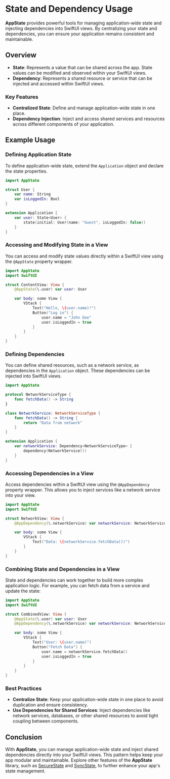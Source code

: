 # State and Dependency Usage

**AppState** provides powerful tools for managing application-wide state and injecting dependencies into SwiftUI views. By centralizing your state and dependencies, you can ensure your application remains consistent and maintainable.

## Overview

- **State**: Represents a value that can be shared across the app. State values can be modified and observed within your SwiftUI views.
- **Dependency**: Represents a shared resource or service that can be injected and accessed within SwiftUI views.

### Key Features

- **Centralized State**: Define and manage application-wide state in one place.
- **Dependency Injection**: Inject and access shared services and resources across different components of your application.

## Example Usage

### Defining Application State

To define application-wide state, extend the `Application` object and declare the state properties.

```swift
import AppState

struct User {
    var name: String
    var isLoggedIn: Bool
}

extension Application {
    var user: State<User> {
        state(initial: User(name: "Guest", isLoggedIn: false))
    }
}
```

### Accessing and Modifying State in a View

You can access and modify state values directly within a SwiftUI view using the `@AppState` property wrapper.

```swift
import AppState
import SwiftUI

struct ContentView: View {
    @AppState(\.user) var user: User

    var body: some View {
        VStack {
            Text("Hello, \(user.name)!")
            Button("Log in") {
                user.name = "John Doe"
                user.isLoggedIn = true
            }
        }
    }
}
```

### Defining Dependencies

You can define shared resources, such as a network service, as dependencies in the `Application` object. These dependencies can be injected into SwiftUI views.

```swift
import AppState

protocol NetworkServiceType {
    func fetchData() -> String
}

class NetworkService: NetworkServiceType {
    func fetchData() -> String {
        return "Data from network"
    }
}

extension Application {
    var networkService: Dependency<NetworkServiceType> {
        dependency(NetworkService())
    }
}
```

### Accessing Dependencies in a View

Access dependencies within a SwiftUI view using the `@AppDependency` property wrapper. This allows you to inject services like a network service into your view.

```swift
import AppState
import SwiftUI

struct NetworkView: View {
    @AppDependency(\.networkService) var networkService: NetworkServiceType

    var body: some View {
        VStack {
            Text("Data: \(networkService.fetchData())")
        }
    }
}
```

### Combining State and Dependencies in a View

State and dependencies can work together to build more complex application logic. For example, you can fetch data from a service and update the state:

```swift
import AppState
import SwiftUI

struct CombinedView: View {
    @AppState(\.user) var user: User
    @AppDependency(\.networkService) var networkService: NetworkServiceType

    var body: some View {
        VStack {
            Text("User: \(user.name)")
            Button("Fetch Data") {
                user.name = networkService.fetchData()
                user.isLoggedIn = true
            }
        }
    }
}
```

### Best Practices

- **Centralize State**: Keep your application-wide state in one place to avoid duplication and ensure consistency.
- **Use Dependencies for Shared Services**: Inject dependencies like network services, databases, or other shared resources to avoid tight coupling between components.

## Conclusion

With **AppState**, you can manage application-wide state and inject shared dependencies directly into your SwiftUI views. This pattern helps keep your app modular and maintainable. Explore other features of the **AppState** library, such as [SecureState](usage-securestate.md) and [SyncState](usage-syncstate.md), to further enhance your app's state management.
